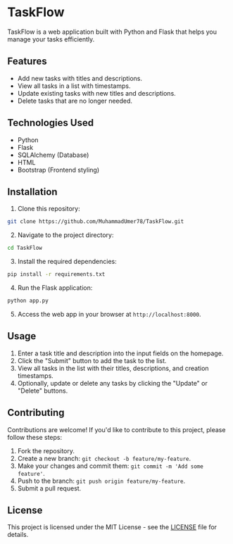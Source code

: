 # TaskFlow

TaskFlow is a web application built with Python and Flask that helps you manage your tasks efficiently.

## Features

- Add new tasks with titles and descriptions.
- View all tasks in a list with timestamps.
- Update existing tasks with new titles and descriptions.
- Delete tasks that are no longer needed.

## Technologies Used

- Python
- Flask
- SQLAlchemy (Database)
- HTML
- Bootstrap (Frontend styling)

## Installation

1. Clone this repository:
```bash
git clone https://github.com/MuhammadUmer78/TaskFlow.git
```

2. Navigate to the project directory:
```bash
cd TaskFlow
```

3. Install the required dependencies:
```bash
pip install -r requirements.txt
```

4. Run the Flask application:
```bash
python app.py
```

5. Access the web app in your browser at `http://localhost:8000`.

## Usage

1. Enter a task title and description into the input fields on the homepage.
2. Click the "Submit" button to add the task to the list.
3. View all tasks in the list with their titles, descriptions, and creation timestamps.
4. Optionally, update or delete any tasks by clicking the "Update" or "Delete" buttons.

## Contributing

Contributions are welcome! If you'd like to contribute to this project, please follow these steps:

1. Fork the repository.
2. Create a new branch: `git checkout -b feature/my-feature`.
3. Make your changes and commit them: `git commit -m 'Add some feature'`.
4. Push to the branch: `git push origin feature/my-feature`.
5. Submit a pull request.

## License

This project is licensed under the MIT License - see the [LICENSE](LICENSE) file for details.
